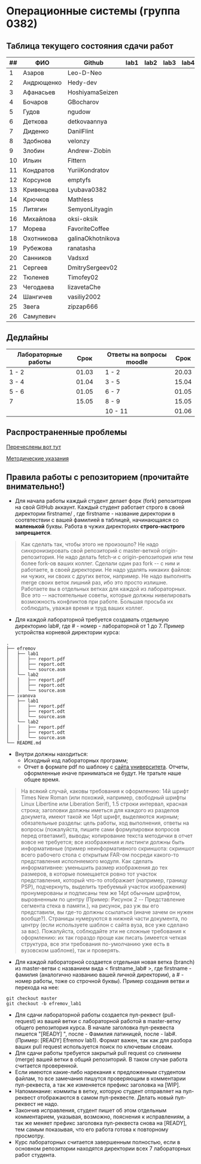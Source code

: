 # Операционные системы (группа 0382)

## Таблица текущего состояния сдачи работ

| ##   | ФИО        | Github            | lab1  | lab2  | lab3  | lab4  | lab5  | lab6  | lab7  |
| ---- | ---------- | ----------------- | ----- | ----- | ----- | ----- | ----- | ----- | ----- |
| 1    | Азаров     | Leo-D-Neo         |       |       |       |       |       |       |       |
| 2    | Андрющенко | Hedy-dev          |       |       |       |       |       |       |       |
| 3    | Афанасьев  | HoshiyamaSeizen   |       |       |       |       |       |       |       |
| 4    | Бочаров    | GBocharov         |       |       |       |       |       |       |       |
| 5    | Гудов      | ngudow            |       |       |       |       |       |       |       |
| 6    | Деткова    | detkovaannya      |       |       |       |       |       |       |       |
| 7    | Диденко    | DanilFlint        |       |       |       |       |       |       |       |
| 8    | Здобнова   | velonzy           |       |       |       |       |       |       |       |
| 9    | Злобин     | Andrew-Zlobin     |       |       |       |       |       |       |       |
| 10   | Ильин      | Fittern           |       |       |       |       |       |       |       |
| 11   | Кондратов  | YuriiKondratov    |       |       |       |       |       |       |       |
| 12   | Корсунов   | emptyfs           |       |       |       |       |       |       |       |
| 13   | Кривенцова | Lyubava0382       |       |       |       |       |       |       |       |
| 14   | Крючков    | Mathless          |       |       |       |       |       |       |       |
| 15   | Литягин    | SemyonLityagin    |       |       |       |       |       |       |       |
| 16   | Михайлова  | oksi-oksik        |       |       |       |       |       |       |       |
| 17   | Морева     | FavoriteCoffee    |       |       |       |       |       |       |       |
| 18   | Охотникова | galinaOkhotnikova |       |       |       |       |       |       |       |
| 19   | Рубежова   | ranatasha         |       |       |       |       |       |       |       |
| 20   | Санников   | Vadsxd            |       |       |       |       |       |       |       |
| 21   | Сергеев    | DmitrySergeev02   |       |       |       |       |       |       |       |
| 22   | Тюленев    | Timofey02         |       |       |       |       |       |       |       |
| 23   | Чегодаева  | lizavetaChe       |       |       |       |       |       |       |       |
| 24   | Шангичев   | vasiliy2002       |       |       |       |       |       |       |       |
| 25   | Звега      | zipzap666         |       |       |       |       |       |       |       |
| 26   | Самулевич  |                   |       |       |       |       |       |       |       |

## Дедлайны

| Лабораторные работы | Срок  | | Ответы на вопросы moodle | Срок  |
| ------------------- | ----- |-| ------------------------ | ----- |
|       1 - 2         | 01.03 | |          1 - 2           | 20.03 |
|       3 - 4         | 01.04 | |          3 - 5           | 15.04 |
|       5 - 6         | 01.05 | |          6 - 7           | 01.05 |
|         7           | 15.05 | |          8 - 9           | 15.05 |
|                     |       | |         10 - 11          | 01.06 |

## Распространенные проблемы

[Перечеслены вот тут](./FAQ.md)

[Методические указания](./os_labs_guide.pdf)

## Правила работы с репозиторием (прочитайте внимательно!)

 - Для начала работы каждый студент делает форк (fork) репозитория на свой GitHub аккаунт.
Каждый студент работает строго в своей директории firstname/ , где firstname - название директории в соотвтествии с вашей фамилией в таблицей, начинающаяся со **маленькой** буквы. Работа в чужих директориях **строго-настрого запрещается**.

> Как сделать так, чтобы этого не произошло? Не надо синхронизировать свой репозиторий с master-веткой origin-репозитория. Не надо делать fetch-и с origin-репозитория или тем более fork-ов ваших коллег. Сделали один раз fork -- с ним и работаете, в своей директории. Не надо удалять никаких файлов: ни чужих, ни своих с других веток, например. Не надо выполнять merge своих веток лишний раз, ибо это просто излишне. Работаете вы в отдельных ветках для каждой из лабораторных. Все это -- настоятельные советы, которые должны нивелировать возможность конфликтов при работе. Большая просьба их соблюдать, уважая время и труд ваших коллег.

- Для каждой лабораторной требуется создавать отдельную директорию lab#, где # - номер - лабораторной от 1 до 7. Пример устройства корневой директории курса:

```
.
├── efremov
│   ├── lab1
│   │   ├── report.pdf
│   │   ├── report.odt
│   │   └── source.asm
│   └── lab2
│   │   ├── report.pdf
│   │   ├── report.odt
│   │   └── source.asm
├── ivanova
│   ├── lab1
│   │   ├── report.pdf
│   │   ├── report.odt
│   │   └── source.asm
│   └── lab2
│   │   ├── report.pdf
│   │   ├── report.odt
│   │   └── source.asm
└── README.md
```

- Внутри должны находиться:
    - Исходный код лабораторных программ;
    - Отчет в формате pdf по шаблону с [сайта университета](https://etu.ru/ru/studentam/dokumenty-dlya-ucheby/). Отчеты, оформленные иначе приниматься не будут. Не тратьте наше общее время.

> На всякий случай, каковы требования к оформлению: 14й шрифт Times New Roman (или похожий, например, свободный шрифты Linux Libertine или Liberation Serif), 1.5 строки интервал, красная строка; заголовки должны иметься для каждого из разделов докумета, имеют такой же 14pt шрифт, выделяются жирным; обязательные разделы: цель работы, ход выполнения, ответы на вопросы (пожалуйста, пишите сами формулировки вопросов перед ответами!), выводы; копирование текста методички в отчет вовсе не требуется; все изображения и листинги должны быть информативные (пример неинформативного скриншота: скриншот всего рабочего стола с открытым FAR-ом посреди какого-то представления исполняемого модуля. Как сделать информативнее: уменьшить размер изображения до тех размеров, в которые помещается ровно тот участок представления, который что-то отображает (например, границу PSP), подчеркнуть, выделить требуемый участок изображения) пронумерованы и подписаны тем же 14pt обычным шрифтом, выровненным по центру (Пример: Рисунок 2 -- Представление сегмента стека в памяти.), на рисунок, раз уж вы его представили, вы где-то должны ссылаться (иначе зачем он нужен вообще?). Страницы нумеруются в нижней части документа, по центру (если используете шаблон с сайта вуза, все уже сделано за вас). Пожалуйста, соблюдайте эти не сложные требования к оформлению: их так гораздо проще как писать (имеется четкая структура, все эти требования по-умолчанию уже есть в вузовском шаблоне), так и проверять.

- Для каждой лабораторной создается отдельная новая ветка (branch) из master-ветви с названием вида < firstname_lab# >, где firstname - фамилия (аналогично названию вашей личной директории), а # - номер работы, тоже со строчной буквы). Пример создания ветви и перехода на нее:
```
git checkout master
git checkout -b efremov_lab1
```
- Для сдачи лабораторной работы создается пул-реквест (pull-request) из вашей ветки с лабораторной работой в master-ветку общего репозитория курса. В начале заголовка пул-реквеста пишется "[READY] ", после - Фамилия латиницей, после - lab#. (Пример: [READY] Efremov lab1). Формат важен, так как для разбора ваших pull request используется поиск по ключевым словам.
- Для сдачи работы требуется закрытый pull request со слиянием (merge) вашей ветки в общий репозиторий. В таком случае работа считается проверенной.
- Если имеются какие-либо нарекания к предложенным студентом файлам, то все замечания пишутся проверяющим в комментарии пул-реквеста, а так же изменяется префикс заголовка на [WIP].
- Напоминание: коммиты в ветку, которую студент отправляет на пул-реквест отображаются в самом пул-реквесте. Делать новый пул-реквест не надо.
- Закончив исправления, студент пишет об этом отдельным комментарием, указывая, возможно, пояснения к исправлениям, а так же меняет префикс заголовка пул-реквеста снова на [READY], тем самым показывая, что его работа готова к повторному просмотру.
- Курс лабораторных считается завершенным полностью, если в основном репозитории находятся директории всех 7 лабораторных работ студента.

